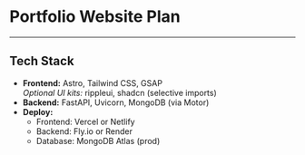 # Portfolio Website Plan

---

## Tech Stack

- **Frontend:** Astro, Tailwind CSS, GSAP  
    _Optional UI kits:_ rippleui, shadcn (selective imports)
- **Backend:** FastAPI, Uvicorn, MongoDB (via Motor)
- **Deploy:**  
    - Frontend: Vercel or Netlify  
    - Backend: Fly.io or Render  
    - Database: MongoDB Atlas (prod)
